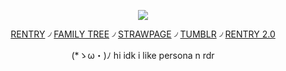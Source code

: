 <div align="center">

  ![](https://64.media.tumblr.com/cff11f273f8569e0b582bb698ceeb3ca/8678d17fe862274d-ee/s1280x1920/dd1835fddd096dd84f92e44d319316da89f75a18.pnj)


[RENTRY](https://rentry.co/pinkmuncher) ৴ [FAMILY TREE](https://rentry.co/HoHfamilytree) ৴ [STRAWPAGE](https://argentilover.straw.page) ৴ [TUMBLR](https://www.tumblr.com/ffurinya) ৴ [RENTRY 2.0](https://rentry.co/DEVIOUS-COOKIES)

 (*ゝω・)ﾉ hi idk i like persona n rdr
